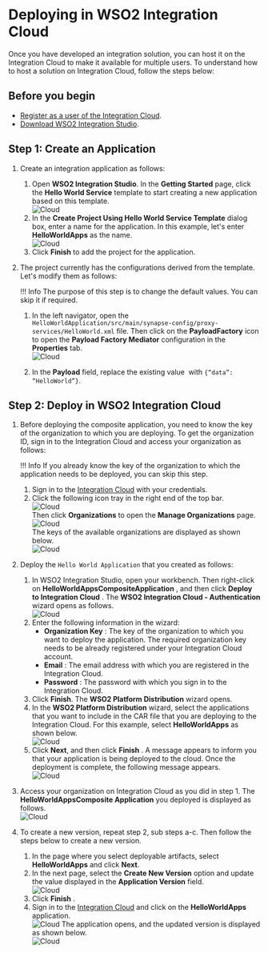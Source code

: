 # Deploying in WSO2 Integration Cloud

Once you have developed an integration solution, you can host it on the
Integration Cloud to make it available for multiple users. To understand
how to host a solution on Integration Cloud, follow the steps below:

## Before you begin

- [Register as a user of the Integration Cloud](https://wso2.com/integration/cloud/).
- [Download WSO2 Integration Studio](https://wso2.com/integration/tooling/).

## Step 1: Create an Application

1.  Create an integration application as follows:
    1.  Open **WSO2 Integration Studio**. In the **Getting Started** page,
        click the **Hello World Service** template to start creating a
        new application based on this template.  
        ![Cloud](../../assets/img/create_project/integration_cloud/1.hello_world_service.png)
    2.  In the **Create Project Using Hello World Service Template**
        dialog box, enter a name for the application. In this example,
        let's enter **HelloWorldApps** as the name.  
        ![Cloud](../../assets/img/create_project/integration_cloud/2.Specify-Application-Name.png)  
    3.  Click **Finish** to add the project for the application.

2.  The project currently has the configurations derived from the
    template. Let's modify them as follows:

    !!! Info
        The purpose of this step is to change the default values. You can skip it if required.

    1.  In the left navigator, open the `HelloWorldApplication/src/main/synapse-config/proxy-services/HelloWorld.xml` file. Then click on the **PayloadFactory** icon to open the **Payload Factory Mediator** configuration in the **Properties** tab.  
        ![Cloud](../../assets/img/create_project/integration_cloud/3.open_properties.png)

    2.  In the **Payload** field, replace the existing value  with `{“data”: “HelloWorld”}`.

## Step 2: Deploy in WSO2 Integration Cloud

1.  Before deploying the composite application, you need to know the key of the organization to which you are deploying. To get the
    organization ID, sign in to the Integration Cloud and access your organization as follows:

    !!! Info
        If you already know the key of the organization to which the application needs to be deployed, you can skip this step.
    
    1.  Sign in to the [Integration Cloud](https://wso2.com/integration/cloud/) with your credentials.
    2.  Click the following icon tray in the right end of the top
        bar.  
        ![Cloud](../../assets/img/create_project/integration_cloud/4.Icon_Tray.png)  
        Then click **Organizations** to open the **Manage
        Organizations** page.  
        ![Cloud](../../assets/img/create_project/integration_cloud/5.Access_Organization.png)  
        The keys of the available organizations are displayed as shown below.  
        ![Cloud](../../assets/img/create_project/integration_cloud/6.Manage_Organizations.png)

2.  Deploy the `Hello World Application` that you
    created as follows:
    1.  In WSO2 Integration Studio, open your workbench. Then
        right-click on **HelloWorldAppsCompositeApplication** , and then
        click **Deploy to Integration Cloud** . The **WSO2 Integration
        Cloud - Authentication** wizard opens as follows.    
        ![Cloud](../../assets/img/create_project/integration_cloud/7.WSO2-Integration-Cloud-Wizard.png)
    2.  Enter the following information in the wizard:  
        -   **Organization Key** : The key of the organization to which
            you want to deploy the application. The required
            organization key needs to be already registered under your
            Integration Cloud account.
        -   **Email** : The email address with which you are registered
            in the Integration Cloud.
        -   **Password** : The password with which you sign in to the
            Integration Cloud.
    3.  Click **Finish**. The **WSO2 Platform Distribution** wizard opens.
    4.  In the **WSO2 Platform Distribution** wizard, select the applications that you want to include in the CAR file that you
        are deploying to the Integration Cloud. For this example, select **HelloWorldApps** as shown below.  
        ![Cloud](../../assets/img/create_project/integration_cloud/8.Select-helloworld-Artifacts.png)
    5.  Click **Next**, and then click **Finish** . A message appears
        to inform you that your application is being deployed to the
        cloud. Once the deployment is complete, the following message
        appears.  
        ![Cloud](../../assets/img/create_project/integration_cloud/9.Deployment-Status.png)
3.  Access your organization on Integration Cloud as you did in step 1.
    The **HelloWorldAppsComposite Application** you deployed is
    displayed as follows.  
    ![Cloud](../../assets/img/create_project/integration_cloud/10.Deployed-Application.png)
4.  To create a new version, repeat step 2, sub steps a-c. Then follow
    the steps below to create a new version.
    1.  In the page where you select deployable artifacts, select
        **HelloWorldApps** and click **Next**.
    2.  In the next page, select the **Create New Version** option
        and update the value displayed in the **Application Version**
        field.  
        ![Cloud](../../assets/img/create_project/integration_cloud/11.Change-Version.png)
    3.  Click **Finish** .
    4.  Sign in to the [Integration
        Cloud](https://integration.cloud.wso2.com/appmgt/site/pages/index.jag)
        and click on the **HelloWorldApps** application.  
        ![Cloud](../../assets/img/create_project/integration_cloud/12.Open-Application.png) 
        The application opens, and the updated version is displayed as
        shown below.  
        ![Cloud](../../assets/img/create_project/integration_cloud/13.Updated-Versions.png)